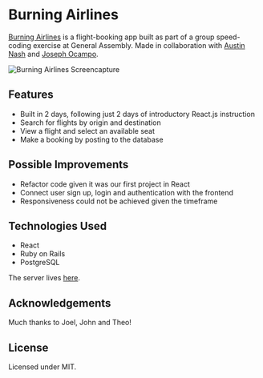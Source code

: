 # Burning Airlines

[Burning Airlines](https://burrrning-airlines.herokuapp.com/) is a flight-booking app built as part of a group speed-coding exercise at General Assembly. Made in collaboration with [Austin Nash](https://github.com/austinnash80) and [Joseph Ocampo](https://github.com/joseph-michael).

![Burning Airlines Screencapture](https://media.giphy.com/media/2tPsnd3ebnmU52106E/giphy.gif)
<br/>

## Features
* Built in 2 days, following just 2 days of introductory React.js instruction
* Search for flights by origin and destination
* View a flight and select an available seat
* Make a booking by posting to the database

## Possible Improvements
* Refactor code given it was our first project in React
* Connect user sign up, login and authentication with the frontend
* Responsiveness could not be achieved given the timeframe

## Technologies Used
* React
* Ruby on Rails
* PostgreSQL  

The server lives [here](https://github.com/amandytang/burning-airlines-server).

## Acknowledgements
Much thanks to Joel, John and Theo!

## License
Licensed under MIT.
